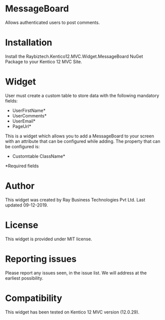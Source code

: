 # MessageBoard

Allows authenticated users to post comments.

# Installation

Install the Raybiztech.Kentico12.MVC.Widget.MessageBoard NuGet Package to your Kentico 12 MVC Site.

# Widget

User must create a custom table to store data with the following mandatory fields:

- UserFirstName*
- UserComments*
- UserEmail*
- PageUrl* 

This is a widget which allows you to add a MessageBoard to your screen with an attribute that can be configured while adding. The property that can be configured is:

- Customtable ClassName*

*Required fields

# Author

This widget was created by Ray Business Technologies Pvt Ltd.
Last updated 09-12-2019.

# License

This widget is provided under MIT license.

# Reporting issues

Please report any issues seen, in the issue list. We will address at the earliest possibility.

# Compatibility

This widget has been tested on Kentico 12 MVC version (12.0.29). 
